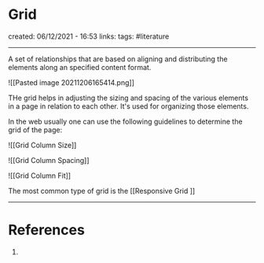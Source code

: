 # Grid
created: 06/12/2021 - 16:53
links:
tags: #literature 

---

A set of relationships that are based on aligning and distributing the elements along an specified content format.

![[Pasted image 20211206165414.png]]

THe grid helps in adjusting the sizing and spacing of the various elements in a page in relation to each other. It's used for organizing those elements.

In the web usually one can use the following guidelines to determine the grid of the page:

![[Grid Column Size]]

![[Grid Column Spacing]]

![[Grid Column Fit]]

The most common type of grid is the [[Responsive Grid ]]

---

# References
1. 